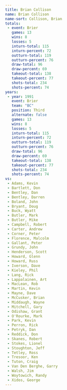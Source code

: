 ```yaml
---
title: Brian Collison
name: Brian Collison
name-sort: Collison, Brian
totals:
 - event: Brier
   games: 13
   wins: 8
   losses: 5
   inturn-total: 115
   inturn-percent: 72
   outturn-total: 119
   outturn-percent: 76
   draw-total: 96
   draw-percent: 69
   takeout-total: 138
   takeout-percent: 77
   shots-total: 234
   shots-percent: 74
years:
 - year: 1991
   event: Brier
   team: "BC"
   position: Third
   alternate: false
   games: 13
   wins: 8
   losses: 5
   inturn-total: 115
   inturn-percent: 72
   outturn-total: 119
   outturn-percent: 76
   draw-total: 96
   draw-percent: 69
   takeout-total: 138
   takeout-percent: 77
   shots-total: 234
   shots-percent: 74
vs:
 - Adams, Kevin
 - Bartlett, Don
 - Bentley, Dan
 - Bentley, Darren
 - Boland, John
 - Bryant, Doug
 - Buck, Wyatt
 - Butler, Mark
 - Butler, Mike
 - Campbell, Robert
 - Carter, Andrew
 - Corner, Peter
 - Florence, Malcolm
 - Gallant, Peter
 - Grundy, John
 - Henderson, Scott
 - Howard, Glenn
 - Howard, Russ
 - Iverson, Dave
 - Kieley, Phil
 - Lang, Rick
 - Lappalainen, Art
 - MacLean, Rob
 - Martin, Kevin
 - Mayne, Dave
 - McCusker, Brian
 - Middaugh, Wayne
 - Mitchell, Gary
 - Odishaw, Grant
 - O'Rourke, Mark
 - Park, Kevin
 - Perron, Rick
 - Petryk, Dan
 - Reddick, Don
 - Skanes, Robert
 - Stokes, Lionel
 - Stoughton, Jeff
 - Tetley, Ross
 - Tresoor, Ken
 - Tuton, Craig
 - Van Den Berghe, Garry
 - Walsh, Jim
 - Woytowich, Randy
 - Xidos, George
---
```

